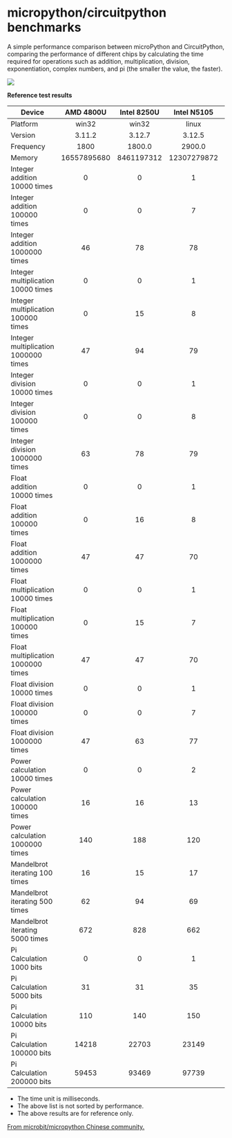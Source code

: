 # micropython/circuitpython benchmarks

A simple performance comparison between microPython and CircuitPython, comparing the performance of different chips by calculating the time required for operations such as addition, multiplication, division, exponentiation, complex numbers, and pi (the smaller the value, the faster).

![](benchmark.png)


**Reference test results**

| Device                               |  AMD 4800U  | Intel 8250U | Intel  N5105 | MT6895Z(8100) | MSM8998(835) |   S905L3   |   rpi4b    |   rpi2b   |  imxrt1062  | STM32H743ZI | STM32F746ZG |  STM2F746NG  |   esp32s3   |   esp32s3   |   esp32c6   |   esp32c3   |    esp32    |   esp32S2   |   esp32S2   |  STM32F405  |  STM32F411  |    RP2040     |   RP2040    |    SAMD51     |   SAMD51    |   SAMD21    |  nrf52833   |   nRF52833    |   esp8266   |
|--------------------------------------|:-----------:|:-----------:|:------------:|:-------------:|:------------:|:----------:|:----------:|:---------:|:-----------:|:-----------:|:-----------:|:------------:|:-----------:|:-----------:|:-----------:|:-----------:|:-----------:|:-----------:|:-----------:|:-----------:|:-----------:|:-------------:|:-----------:|:-------------:|:-----------:|:-----------:|:-----------:|:-------------:|:-----------:|
| Platform                             |    win32    |    win32    |    linux     |     linux     |    termux    |   linux    |   linux    |   linux   | MicroPython | MicroPython | MicroPython | MicroPython  | MicroPython | MicroPython | MicroPython | MicroPython | MicroPython | MicroPython | MicroPython | MicroPython | MicroPython | CircuitPython | MicroPython | CircuitPython | MicroPython | MicroPython | micropython | CircuitPython | MicroPython |
| Version                              |   3.11.2    |   3.12.7    |    3.12.5    |    3.12.7     |    3.11.5    |  3.10.12   |   3.11.2   |   3.9.2   |   v1.23.0   |   v1.23.0   |   v1.23.0   | v1.24.0.p408 |   v1.23.0   |   v1.23.0   | v1.24.0p407 |   v1.23.0   |   v1.23.0   |   v1.23.0   |   v1.23.0   |   v1.23.0   |    v1.23    |     9.1.4     |   v1.23.0   |     9.1.4     |   v1.23.0   |   v1.23.0   |   unknow    |     9.1.4     |   v1.23.0   |
| Frequency                            |    1800     |   1800.0    |    2900.0    |    unknow     |    1929.6    |    2016    |   1800.0   |    900    |     600     |     400     |     216     |     192      |     240     |     240     |     160     |     160     |     160     |     160     |     160     |     168     |     96      |      125      |     125     |      120      |     120     |     48      |     64      |      64       |     80      |
| Memory                               | 16557895680 | 8461197312  | 12307279872  |    unkonw     |  3913424896  | 1898082304 | 8188366848 | 966762496 |   768384    |   460480    |   159808    |   8196480    |   244224    |   8321536   |   326144    |   203264    |   166592    |   137728    |   7797248   |    99328    |    83392    |    179328     |   233024    |    150656     |   173120    |    21696    |    64512    |     54400     |    38016    |
| Integer addition 10000 times         |      0      |      0      |      1       |       2       |      2       |     8      |     1      |    15     |     11      |     18      |     33      |      37      |     34      |     34      |     48      |     49      |     61      |     59      |     59      |     56      |     91      |      97       |     80      |      84       |     71      |     269     |     182     |      221      |     214     |
| Integer addition 100000 times        |      0      |      0      |      7       |      15       |      21      |     73     |     12     |    149    |     109     |     178     |     325     |     378      |     338     |     338     |     481     |     485     |     611     |     589     |     589     |     564     |     904     |      958      |     799     |      840      |     710     |    2687     |    1810     |     2210      |    2133     |
| Integer addition 1000000 times       |     46      |     78      |      78      |      149      |     157      |    727     |    121     |   1507    |    1092     |    1783     |    3284     |     3773     |    3376     |    3376     |    4814     |    4851     |    6112     |    5887     |    5887     |    5638     |    9041     |     9577      |    7984     |     8400      |    7095     |    26857    |    18098    |     22091     |    21335    |
| Integer multiplication 10000 times   |      0      |      0      |      1       |       1       |      2       |     7      |     1      |    18     |     37      |     58      |     152     |     153      |     110     |     119     |     141     |     142     |     193     |     181     |     193     |     206     |     348     |      288      |     276     |      274      |     219     |     921     |     582     |      613      |     611     |
| Integer multiplication 100000 times  |      0      |     15      |      8       |      15       |      17      |     75     |     13     |    183    |     381     |     586     |    1523     |     1522     |    1099     |    1190     |    1420     |    1425     |    1934     |    1814     |    1936     |    2077     |    3493     |     2888      |    2823     |     2753      |    2223     |    9224     |    5829     |     6141      |    6114     |
| Integer multiplication 1000000 times |     47      |     94      |      79      |      150      |     177      |    746     |    124     |   1829    |    3808     |    5868     |    15231    |    15576     |    11005    |    11924    |    14222    |    14260    |    19363    |    18161    |    19374    |    20788    |    34960    |     28907     |    28283    |     27601     |    22236    |    92417    |    58341    |     61492     |    61255    |
| Integer division 10000 times         |      0      |      0      |      1       |       1       |      2       |     7      |     2      |    14     |     17      |     24      |     58      |      54      |     49      |     50      |     81      |     85      |     87      |     99      |     102     |     88      |     145     |      116      |     126     |      86       |     87      |     502     |     294     |      222      |     255     |
| Integer division 100000 times        |      0      |      0      |      8       |      16       |      19      |     70     |     13     |    142    |     174     |     246     |     581     |     534      |     488     |     510     |     813     |     863     |     866     |    1004     |    1035     |     889     |    1452     |     1154      |    1321     |      857      |     909     |    5020     |    2933     |     2224      |    2553     |
| Integer division 1000000 times       |     63      |     78      |      79      |      159      |     176      |    699     |    128     |   1418    |    1739     |    2464     |    5822     |     5423     |    4884     |    5114     |    8134     |    8636     |    8669     |    10049    |    10370    |    8896     |    14521    |     11537     |    13221    |     8570      |    9113     |    50265    |    29342    |     22236     |    25520    |
| Float addition 10000 times           |      0      |      0      |      1       |       1       |      1       |     7      |     1      |    13     |     19      |     28      |     77      |      69      |     52      |     54      |     72      |     76      |     95      |     91      |     94      |     105     |     173     |      113      |     129     |      95       |     101     |     430     |     289     |      246      |     245     |
| Float addition 100000 times          |      0      |     16      |      8       |      14       |      16      |     67     |     11     |    132    |     194     |     283     |     766     |     689      |     526     |     549     |     732     |     768     |     946     |     923     |     953     |    1068     |    1741     |     1126      |    1343     |      956      |    1048     |    4318     |    2892     |     2458      |    2444     |
| Float addition 1000000 times         |     47      |     47      |      70      |      135      |     140      |    675     |    106     |   1322    |    1940     |    2838     |    7671     |     6931     |    5273     |    5505     |    7332     |    7693     |    9462     |    9239     |    9556     |    10693    |    17418    |     11249     |    13447    |     9563      |    10511    |    43214    |    28950    |     24571     |    24439    |
| Float multiplication 10000 times     |      0      |      0      |      1       |       2       |      1       |     7      |     1      |    13     |     19      |     28      |     77      |      69      |     52      |     54      |     71      |     77      |     94      |     91      |     93      |     106     |     175     |      113      |     129     |      96       |     102     |     438     |     281     |      246      |     249     |
| Float multiplication 100000 times    |      0      |     15      |      7       |      13       |      14      |     67     |     11     |    131    |     195     |     285     |     769     |     690      |     523     |     546     |     722     |     779     |     937     |     920     |     951     |    1073     |    1751     |     1132      |    1343     |      958      |    1056     |    4405     |    2811     |     2449      |    2487     |
| Float multiplication 1000000 times   |     47      |     47      |      70      |      134      |     140      |    674     |    107     |   1314    |    1949     |    2854     |    7693     |     6951     |    5231     |    5465     |    7232     |    7786     |    9392     |    9196     |    9517     |    10739    |    17527    |     11321     |    13440    |     9578      |    10540    |    44132    |    28133    |     24495     |    24869    |
| Float division 10000 times           |      0      |      0      |      1       |       1       |      2       |     7      |     1      |    13     |     20      |     29      |     75      |      70      |     55      |     56      |     80      |     85      |     98      |     107     |     110     |     106     |     175     |      119      |     134     |      97       |     103     |     510     |     319     |      249      |     275     |
| Float division 100000 times          |      0      |      0      |      7       |      15       |      16      |     69     |     12     |    134    |     201     |     294     |     749     |     699      |     551     |     574     |     816     |     853     |     981     |    1090     |    1123     |    1079     |    1755     |     1187      |    1399     |      971      |    1067     |    5134     |    3202     |     2488      |    2743     |
| Float division 1000000 times         |     47      |     63      |      77      |      148      |     177      |    684     |    131     |   1340    |    2013     |    2938     |    7495     |     7036     |    5508     |    5745     |    8173     |    8538     |    9816     |    10908    |    11238    |    10795    |    17571    |     11866     |    14002    |     9712      |    10696    |    51418    |    32019    |     24869     |    27425    |
| Power calculation 10000 times        |      0      |      0      |      2       |       2       |      4       |     8      |     2      |    19     |     31      |     54      |     112     |     114      |     80      |     82      |     442     |     739     |     138     |     864     |     827     |     143     |     241     |      290      |     993     |      152      |     165     |    3567     |     418     |      337      |    1155     |
| Power calculation 100000 times       |     16      |     16      |      13      |      21       |      35      |     84     |     20     |    188    |     314     |     541     |    1113     |     1141     |     801     |     825     |    4422     |    7402     |    1391     |    8192     |    8749     |    1436     |    2416     |     2892      |    9988     |     1564      |    1690     |    35679    |    4190     |     3375      |    11543    |
| Power calculation 1000000 times      |     140     |     188     |     120      |      208      |     344      |    841     |    193     |   1865    |    3138     |    5437     |    11129    |    11467     |    8013     |    8254     |    44228    |    74027    |    13918    |    86523    |    87498    |    14372    |    24176    |     28914     |    99891    |     15653     |    16945    |   357190    |    41907    |     33754     |   115434    |
| Mandelbrot iterating 100 times       |     16      |     15      |      17      |      31       |      37      |    125     |     33     |    264    |     701     |     734     |    1814     |     2021     |    1565     |    1731     |    2711     |    3148     |    2977     |    6258     |    6682     |    2891     |    4791     |     4905      |    5212     |     4015      |    None     |    None     |    11032    |     None      |    None     |
| Mandelbrot iterating 500 times       |     62      |     94      |      69      |      130      |     149      |    506     |    121     |   1065    |    2597     |    2718     |    6765     |     7582     |    5448     |    5863     |    9675     |    11291    |    9931     |    20219    |    22738    |    10075    |    16427    |     15548     |    18820    |     11704     |    None     |    None     |    34175    |     None      |    None     |
| Mandelbrot iterating 5000 times      |     672     |     828     |     662      |     1304      |     1436     |    4868    |    1154    |   10341   |    23609    |    24905    |    62205    |    69766     |    49099    |    51984    |    87640    |   102477    |    88060    |   197838    |   202121    |    90640    |   147001    |    134776     |   171320    |     98082     |    None     |    None     |   293353    |     None      |    None     |
| Pi Calculation 1000 bits             |      0      |      0      |      1       |       3       |      4       |     8      |     3      |    59     |     73      |     100     |     287     |     203      |     389     |     415     |     526     |     537     |     660     |     838     |     958     |     650     |    1156     |      878      |     868     |      787      |     710     |    3999     |    1977     |     1888      |    1868     |
| Pi Calculation 5000 bits             |     31      |     31      |      35      |      44       |      45      |    112     |     47     |   1317    |    3591     |    3979     |    5490     |     5217     |    6526     |    7456     |    8697     |    9167     |    11983    |    12530    |    15703    |    11485    |    18073    |     16148     |    23338    |     14479     |    16783    |    None     |    37419    |     36192     |    41057    |
| Pi Calculation 10000 bits            |     110     |     140     |     150      |      213      |     238      |    520     |    216     |   5150    |    10906    |    12399    |    18080    |    29793     |    23642    |    27833    |    32611    |    33959    |    41551    |    44133    |    59585    |    40790    |    67550    |     66666     |    70450    |     60382     |    53817    |    None     |    None     |     None      |    None     |
| Pi Calculation 100000 bits           |    14218    |    22703    |    23149     |     39184     |    47170     |   86021    |   36806    |  540741   |   707552    |    None     |    None     |   3968801    |    None     |   3456572   |    None     |    None     |    None     |    None     |   7553302   |    None     |    None     |     None      |    None     |     None      |    None     |    None     |    None     |     None      |    None     |
| Pi Calculation 200000 bits           |    59453    |    93469    |    97739     |    190532     |    223263    |   368220   |   156457   |  2221524  |    None     |    None     |    None     |   12179439   |    None     |  14922482   |    None     |    None     |    None     |    None     |  29965747   |    None     |    None     |     None      |    None     |     None      |    None     |    None     |    None     |     None      |    None     |

- The time unit is milliseconds.
- The above list is not sorted by performance.
- The above results are for reference only.

[From microbit/micropython Chinese community.](http://www.micropython.org.cn)  
